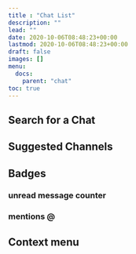 ```yaml
---
title : "Chat List"
description: ""
lead: ""
date: 2020-10-06T08:48:23+00:00
lastmod: 2020-10-06T08:48:23+00:00
draft: false
images: []
menu:
  docs:
    parent: "chat"
toc: true
---
```


## Search for a Chat
## Suggested Channels
## Badges
### unread message counter
### mentions @
## Context menu
